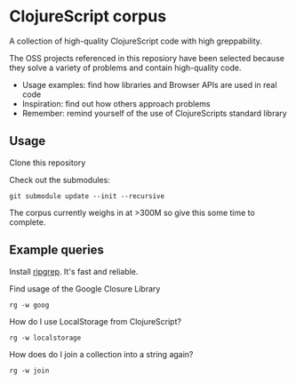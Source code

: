 # ClojureScript corpus

A collection of high-quality ClojureScript code with high greppability.

The OSS projects referenced in this reposiory have been selected because they solve a variety of problems and contain high-quality code.

- Usage examples: find how libraries and Browser APIs are used in real code
- Inspiration: find out how others approach problems
- Remember: remind yourself of the use of ClojureScripts standard library

## Usage

Clone this repository

Check out the submodules:

```
git submodule update --init --recursive
```

The corpus currently weighs in at >300M so give this some time to complete.

## Example queries

Install [ripgrep](https://github.com/BurntSushi/ripgrep). It's fast and reliable.

Find usage of the Google Closure Library

```
rg -w goog
```

How do I use LocalStorage from ClojureScript?

```
rg -w localstorage
```

How does do I join a collection into a string again?

```
rg -w join
```
